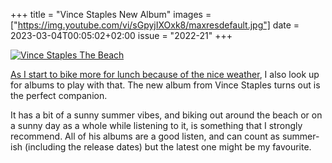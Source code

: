 +++
title       = "Vince Staples New Album"
images      = ["https://img.youtube.com/vi/sGpyjIXOxk8/maxresdefault.jpg"]
date        = 2023-03-04T00:05:02+02:00
issue       = "2022-21"
+++

[![Vince Staples The Beach](https://img.youtube.com/vi/sGpyjIXOxk8/maxresdefault.jpg)](https://youtu.be/sGpyjIXOxk8)

[As I start to bike more for lunch because of the nice weather](/things/biking-for-lunch), I also look up for albums to play with that. The new album from Vince Staples turns out is the perfect companion.

It has a bit of a sunny summer vibes, and biking out around the beach or on a sunny day as a whole while listening to it, is something that I strongly recommend. All of his albums are a good listen, and can count as summer-ish (including the release dates) but the latest one might be my favourite.
